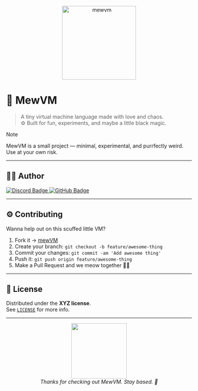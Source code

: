 <p align="center">
  <img src="https://media.tenor.com/OHMxfMcU4eQAAAAi/anime-girl.gif" alt="mewvm" height="200" />
</p>

# 🐾 MewVM

> A tiny virtual machine language made with love and chaos.  
> ⚙️ Built for fun, experiments, and maybe a little black magic.

> [!NOTE]  
> MewVM is a small project — minimal, experimental, and purrfectly weird. Use at your own risk.

---

## 👩‍💻 Author

<p align="left">
  <a href="https://discord.com/users/921518780876738602">
    <img src="https://img.shields.io/badge/Discord-%40lauradieuse-5865F2?logo=discord&logoColor=white&style=for-the-badge" alt="Discord Badge"/>
  </a>
  <a href="https://github.com/kittygirlyy">
    <img src="https://img.shields.io/badge/GitHub-@kittygirlyy-181717?logo=github&logoColor=white&style=for-the-badge" alt="GitHub Badge"/>
  </a>
</p>

---

## ⚙️ Contributing

Wanna help out on this scuffed little VM?

1. Fork it → [mewVM](https://github.com/kittygirlyy/mewVM/fork)  
2. Create your branch: `git checkout -b feature/awesome-thing`  
3. Commit your changes: `git commit -am 'Add awesome thing'`  
4. Push it: `git push origin feature/awesome-thing`  
5. Make a Pull Request and we meow together 🐱‍💻

---

## 📄 License

Distributed under the **XYZ license**.  
See [`LICENSE`](./LICENSE) for more info.

---

<p align="center">
  <img src="https://media.tenor.com/nZ-accg_sG8AAAAi/anime-cat-girl.gif" height="150" />
  <br>
  <i>Thanks for checking out MewVM. Stay based. 🖤</i>
</p>
